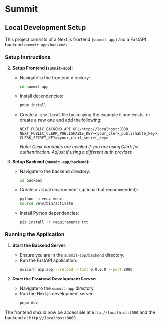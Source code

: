 # Summit

## Local Development Setup

This project consists of a Next.js frontend (`summit-app`) and a FastAPI backend (`summit-app/backend`).

### Setup Instructions

2.  **Setup Frontend (`summit-app`):**
    *   Navigate to the frontend directory:
        ```bash
        cd summit-app
        ```
    *   Install dependencies:
        ```bash
        pnpm install
        ```
    *   Create a `.env.local` file by copying the example if one exists, or create a new one and add the following:
        ```env
        NEXT_PUBLIC_BACKEND_API_URL=http://localhost:8000
        NEXT_PUBLIC_CLERK_PUBLISHABLE_KEY=<your_clerk_publishable_key>
        CLERK_SECRET_KEY=<your_clerk_secret_key>

        ```
        *Note: Clerk variables are needed if you are using Clerk for authentication. Adjust if using a different auth provider.*

3.  **Setup Backend (`summit-app/backend`):**
    *   Navigate to the backend directory:
        ```bash
        cd backend
        ```
    *   Create a virtual environment (optional but recommended):
        ```bash
        python -m venv venv
        source venv/bin/activate
        ```
    *   Install Python dependencies:
        ```bash
        pip install -r requirements.txt
        ```

### Running the Application

1.  **Start the Backend Server:**
    *   Ensure you are in the `summit-app/backend` directory.
    *   Run the FastAPI application:
        ```bash
        uvicorn app:app --reload --host 0.0.0.0 --port 8000
        ```


2.  **Start the Frontend Development Server:**
    *   Navigate to the `summit-app` directory.
    *   Run the Next.js development server:
        ```bash
        pnpm dev
        ```

The frontend should now be accessible at `http://localhost:3000` and the backend at `http://localhost:8000`.

